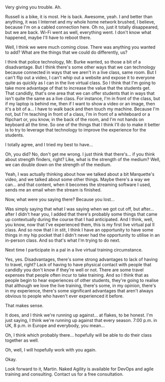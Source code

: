 Very giving you trouble. Ah. 

Russell is a bike, it is most. He is back. Awesome, yeah. I and better than anything, it was I Internet and my whole home network brushed, I believe, because I'm on a cabled connection here. Oh no, just it totally disappeared, but we are back. Wi-Fi went as well, everything went. I don't know what happened, maybe I'll have to reboot there.

Well, I think we were much coming close. There was anything you wanted to add? What are the things that we could do differently, us?

I think that police technology, Mr. Burke wanted, so those a bit of a disadvantage. But I think there's some other ways that we can technology because connected in ways that we aren't in a live class, same room. But I can't flip out a video, I can't whip out a website and expose it to everyone quite as quickly as I can in the live virtual class. So I think that I'm going to take more advantage of that to increase the value that the students get. That candidly, that's one area that we can offer students that in ways that isn't quite the same as a live class. For instance, I'm in front of the class, but if my laptop is behind me, then if I want to show a video or an image, then it's a bit of a... I have to walk back and then touch my machine. Because I'm not, but I'm teaching in front of a class, I'm in front of a whiteboard or a flipchart or, you know, in the back of the room, and I'm not hands on keyboard all the time. So one of the things that I think I'll do to make it better is to try to leverage that technology to improve the experience for the students.

I totally agree, and I tried my best to have...

Oh, you did? No, don't get me wrong. I just think that there's... if you think about strength finders, right? Like, what is the strength of the medium? Well, we can double down on the strength of the medium.

Yeah, I was actually thinking about how we talked about a bit Marquette's video, and we talked about some other things. Maybe there's a way we can... and that content, when it becomes the streaming software I used, sends me an email when the stream is finished.

Now, what were you saying there? Because you lost...

Was simply saying that what I was saying when we got cut off, but after... after I didn't hear you, I added that there's probably some things that came up contextually during the course that I had anticipated. And I think, well, you know, now that I've experienced them, this is my first live virtual pal II class. And so now that I in stit, I think I have an opportunity to have some things in my hip pocket that I didn't never had the opportunity to utilise in an in-person class. And so that's what I'm trying to do next.

Next time I participate in a pal in a live virtual training circumstance.

Yes, yes. Disadvantages, there's some strong advantages to lack of having to travel, right? Lack of having to have physical contact with people that candidly you don't know if they're well or not. There are some travel expenses that people often incur to take training. And so I think that as people begin to hear experiences of other students, they're going to realise that although we love the live training, there's some, in my opinion, there's in my experience, there's some significant advantages that aren't always obvious to people who haven't ever experienced it before.

That makes sense.

It does, and I think we're running up against... at flakes, to be honest. I'm just saying, I think we're running up against that every season. 7:00 p.m. in UK, 8 p.m. in Europe and everybody, you mean...

Oh, I think which probably there... hopefully will be able to do their class together as well.

Oh, well, I will hopefully work with you again.

Okay.

Look forward to it, Martin. Naked Agility is available for DevOps and agile training and consulting. Contact us for a free consultation.